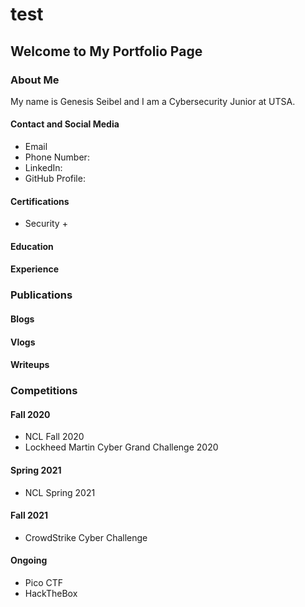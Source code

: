 # test
## Welcome to My Portfolio Page

### About Me
 My name is Genesis Seibel and I am a Cybersecurity Junior at UTSA. 
#### Contact and Social Media
 - Email
 - Phone Number:
 - LinkedIn:
 - GitHub Profile:


#### Certifications
 - Security +


#### Education

#### Experience
 
### Publications
#### Blogs
#### Vlogs
#### Writeups
 
### Competitions
#### Fall 2020
 - NCL Fall 2020
 - Lockheed Martin Cyber Grand Challenge 2020
#### Spring 2021
 - NCL Spring 2021
#### Fall 2021
 - CrowdStrike Cyber Challenge
#### Ongoing
 - Pico CTF
 - HackTheBox
 
